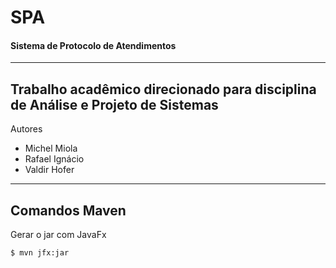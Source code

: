 # SPA
#### Sistema de Protocolo de Atendimentos
-----
Trabalho acadêmico direcionado para disciplina de Análise e Projeto de Sistemas
-----
Autores

- Michel Miola
- Rafael Ignácio
- Valdir Hofer

-----

## Comandos Maven

Gerar o jar com JavaFx

```bash
$ mvn jfx:jar
```

